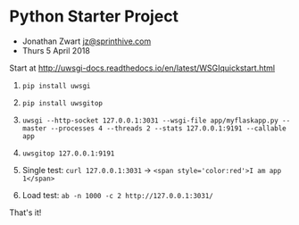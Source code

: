 # Python Starter Project

* Jonathan Zwart <jz@sprinthive.com>
* Thurs 5 April 2018

Start at http://uwsgi-docs.readthedocs.io/en/latest/WSGIquickstart.html

1. `pip install uwsgi`

2. `pip install uwsgitop`

3. `uwsgi --http-socket 127.0.0.1:3031 --wsgi-file app/myflaskapp.py --master --processes 4 --threads 2 --stats 127.0.0.1:9191 --callable app`

4. `uwsgitop 127.0.0.1:9191`

5. Single test: `curl 127.0.0.1:3031` -> `<span style='color:red'>I am app 1</span>`

7. Load test: `ab -n 1000 -c 2 http://127.0.0.1:3031/`

That's it!